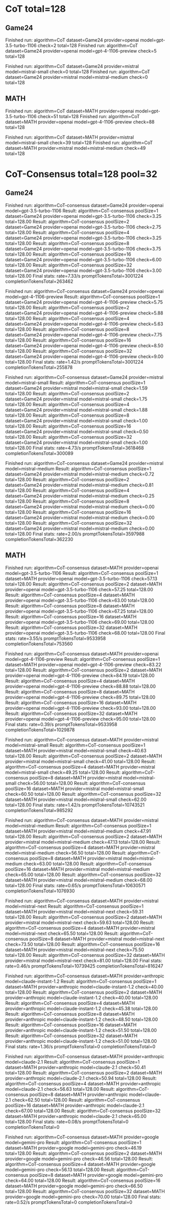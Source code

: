 # CoT total=128

## Game24

Finished run: algorithm=CoT dataset=Game24 provider=openai model=gpt-3.5-turbo-1106 check=2 total=128
Finished run: algorithm=CoT dataset=Game24 provider=openai model=gpt-4-1106-preview check=5 total=128

Finished run: algorithm=CoT dataset=Game24 provider=mistral model=mistral-small check=0 total=128
Finished run: algorithm=CoT dataset=Game24 provider=mistral model=mistral-medium check=0 total=128

## MATH

Finished run: algorithm=CoT dataset=MATH provider=openai model=gpt-3.5-turbo-1106 check=51 total=128
Finished run: algorithm=CoT dataset=MATH provider=openai model=gpt-4-1106-preview check=88 total=128

Finished run: algorithm=CoT dataset=MATH provider=mistral model=mistral-small check=39 total=128
Finished run: algorithm=CoT dataset=MATH provider=mistral model=mistral-medium check=49 total=128

# CoT-Consensus total=128 pool=32

## Game24

Finished run: algorithm=CoT-consensus dataset=Game24 provider=openai model=gpt-3.5-turbo-1106
Result: algorithm=CoT-consensus poolSize=1 dataset=Game24 provider=openai model=gpt-3.5-turbo-1106 check=3.25 total=128.00
Result: algorithm=CoT-consensus poolSize=2 dataset=Game24 provider=openai model=gpt-3.5-turbo-1106 check=2.75 total=128.00
Result: algorithm=CoT-consensus poolSize=4 dataset=Game24 provider=openai model=gpt-3.5-turbo-1106 check=3.25 total=128.00
Result: algorithm=CoT-consensus poolSize=8 dataset=Game24 provider=openai model=gpt-3.5-turbo-1106 check=3.75 total=128.00
Result: algorithm=CoT-consensus poolSize=16 dataset=Game24 provider=openai model=gpt-3.5-turbo-1106 check=6.00 total=128.00
Result: algorithm=CoT-consensus poolSize=32 dataset=Game24 provider=openai model=gpt-3.5-turbo-1106 check=3.00 total=128.00
Final stats: rate=7.33/s promptTokensTotal=3001224 completionTokensTotal=263462

Finished run: algorithm=CoT-consensus dataset=Game24 provider=openai model=gpt-4-1106-preview
Result: algorithm=CoT-consensus poolSize=1 dataset=Game24 provider=openai model=gpt-4-1106-preview check=5.75 total=128.00
Result: algorithm=CoT-consensus poolSize=2 dataset=Game24 provider=openai model=gpt-4-1106-preview check=5.88 total=128.00
Result: algorithm=CoT-consensus poolSize=4 dataset=Game24 provider=openai model=gpt-4-1106-preview check=5.63 total=128.00
Result: algorithm=CoT-consensus poolSize=8 dataset=Game24 provider=openai model=gpt-4-1106-preview check=7.75 total=128.00
Result: algorithm=CoT-consensus poolSize=16 dataset=Game24 provider=openai model=gpt-4-1106-preview check=8.50 total=128.00
Result: algorithm=CoT-consensus poolSize=32 dataset=Game24 provider=openai model=gpt-4-1106-preview check=9.00 total=128.00
Final stats: rate=1.42/s promptTokensTotal=3001224 completionTokensTotal=255878

Finished run: algorithm=CoT-consensus dataset=Game24 provider=mistral model=mistral-small
Result: algorithm=CoT-consensus poolSize=1 dataset=Game24 provider=mistral model=mistral-small check=1.59 total=128.00
Result: algorithm=CoT-consensus poolSize=2 dataset=Game24 provider=mistral model=mistral-small check=1.75 total=128.00
Result: algorithm=CoT-consensus poolSize=4 dataset=Game24 provider=mistral model=mistral-small check=1.88 total=128.00
Result: algorithm=CoT-consensus poolSize=8 dataset=Game24 provider=mistral model=mistral-small check=1.00 total=128.00
Result: algorithm=CoT-consensus poolSize=16 dataset=Game24 provider=mistral model=mistral-small check=0.50 total=128.00
Result: algorithm=CoT-consensus poolSize=32 dataset=Game24 provider=mistral model=mistral-small check=1.00 total=128.00
Final stats: rate=4.73/s promptTokensTotal=3618468 completionTokensTotal=300089

Finished run: algorithm=CoT-consensus dataset=Game24 provider=mistral model=mistral-medium
Result: algorithm=CoT-consensus poolSize=1 dataset=Game24 provider=mistral model=mistral-medium check=0.72 total=128.00
Result: algorithm=CoT-consensus poolSize=2 dataset=Game24 provider=mistral model=mistral-medium check=0.81 total=128.00
Result: algorithm=CoT-consensus poolSize=4 dataset=Game24 provider=mistral model=mistral-medium check=0.25 total=128.00
Result: algorithm=CoT-consensus poolSize=8 dataset=Game24 provider=mistral model=mistral-medium check=0.00 total=128.00
Result: algorithm=CoT-consensus poolSize=16 dataset=Game24 provider=mistral model=mistral-medium check=0.00 total=128.00
Result: algorithm=CoT-consensus poolSize=32 dataset=Game24 provider=mistral model=mistral-medium check=0.00 total=128.00
Final stats: rate=2.00/s promptTokensTotal=3597988 completionTokensTotal=362230

## MATH

Finished run: algorithm=CoT-consensus dataset=MATH provider=openai model=gpt-3.5-turbo-1106
Result: algorithm=CoT-consensus poolSize=1 dataset=MATH provider=openai model=gpt-3.5-turbo-1106 check=57.13 total=128.00
Result: algorithm=CoT-consensus poolSize=2 dataset=MATH provider=openai model=gpt-3.5-turbo-1106 check=57.25 total=128.00
Result: algorithm=CoT-consensus poolSize=4 dataset=MATH provider=openai model=gpt-3.5-turbo-1106 check=63.00 total=128.00
Result: algorithm=CoT-consensus poolSize=8 dataset=MATH provider=openai model=gpt-3.5-turbo-1106 check=67.25 total=128.00
Result: algorithm=CoT-consensus poolSize=16 dataset=MATH provider=openai model=gpt-3.5-turbo-1106 check=69.00 total=128.00
Result: algorithm=CoT-consensus poolSize=32 dataset=MATH provider=openai model=gpt-3.5-turbo-1106 check=68.00 total=128.00
Final stats: rate=3.55/s promptTokensTotal=9533958 completionTokensTotal=753560

Finished run: algorithm=CoT-consensus dataset=MATH provider=openai model=gpt-4-1106-preview
Result: algorithm=CoT-consensus poolSize=1 dataset=MATH provider=openai model=gpt-4-1106-preview check=83.22 total=128.00
Result: algorithm=CoT-consensus poolSize=2 dataset=MATH provider=openai model=gpt-4-1106-preview check=84.19 total=128.00
Result: algorithm=CoT-consensus poolSize=4 dataset=MATH provider=openai model=gpt-4-1106-preview check=88.88 total=128.00
Result: algorithm=CoT-consensus poolSize=8 dataset=MATH provider=openai model=gpt-4-1106-preview check=89.75 total=128.00
Result: algorithm=CoT-consensus poolSize=16 dataset=MATH provider=openai model=gpt-4-1106-preview check=93.00 total=128.00
Result: algorithm=CoT-consensus poolSize=32 dataset=MATH provider=openai model=gpt-4-1106-preview check=95.00 total=128.00
Final stats: rate=0.39/s promptTokensTotal=9533958 completionTokensTotal=1029878

Finished run: algorithm=CoT-consensus dataset=MATH provider=mistral model=mistral-small
Result: algorithm=CoT-consensus poolSize=1 dataset=MATH provider=mistral model=mistral-small check=40.63 total=128.00
Result: algorithm=CoT-consensus poolSize=2 dataset=MATH provider=mistral model=mistral-small check=41.00 total=128.00
Result: algorithm=CoT-consensus poolSize=4 dataset=MATH provider=mistral model=mistral-small check=49.25 total=128.00
Result: algorithm=CoT-consensus poolSize=8 dataset=MATH provider=mistral model=mistral-small check=56.00 total=128.00
Result: algorithm=CoT-consensus poolSize=16 dataset=MATH provider=mistral model=mistral-small check=60.50 total=128.00
Result: algorithm=CoT-consensus poolSize=32 dataset=MATH provider=mistral model=mistral-small check=62.00 total=128.00
Final stats: rate=1.42/s promptTokensTotal=10743521 completionTokensTotal=985292

Finished run: algorithm=CoT-consensus dataset=MATH provider=mistral model=mistral-medium
Result: algorithm=CoT-consensus poolSize=1 dataset=MATH provider=mistral model=mistral-medium check=47.91 total=128.00
Result: algorithm=CoT-consensus poolSize=2 dataset=MATH provider=mistral model=mistral-medium check=47.13 total=128.00
Result: algorithm=CoT-consensus poolSize=4 dataset=MATH provider=mistral model=mistral-medium check=56.50 total=128.00
Result: algorithm=CoT-consensus poolSize=8 dataset=MATH provider=mistral model=mistral-medium check=63.00 total=128.00
Result: algorithm=CoT-consensus poolSize=16 dataset=MATH provider=mistral model=mistral-medium check=65.00 total=128.00
Result: algorithm=CoT-consensus poolSize=32 dataset=MATH provider=mistral model=mistral-medium check=68.00 total=128.00
Final stats: rate=0.65/s promptTokensTotal=10630571 completionTokensTotal=1076930

Finished run: algorithm=CoT-consensus dataset=MATH provider=mistral model=mistral-next
Result: algorithm=CoT-consensus poolSize=1 dataset=MATH provider=mistral model=mistral-next check=59.31 total=128.00
Result: algorithm=CoT-consensus poolSize=2 dataset=MATH provider=mistral model=mistral-next check=59.63 total=128.00
Result: algorithm=CoT-consensus poolSize=4 dataset=MATH provider=mistral model=mistral-next check=65.50 total=128.00
Result: algorithm=CoT-consensus poolSize=8 dataset=MATH provider=mistral model=mistral-next check=73.50 total=128.00
Result: algorithm=CoT-consensus poolSize=16 dataset=MATH provider=mistral model=mistral-next check=75.50 total=128.00
Result: algorithm=CoT-consensus poolSize=32 dataset=MATH provider=mistral model=mistral-next check=81.00 total=128.00
Final stats: rate=0.46/s promptTokensTotal=10739425 completionTokensTotal=816247

Finished run: algorithm=CoT-consensus dataset=MATH provider=anthropic model=claude-instant-1.2
Result: algorithm=CoT-consensus poolSize=1 dataset=MATH provider=anthropic model=claude-instant-1.2 check=40.00 total=128.00
Result: algorithm=CoT-consensus poolSize=2 dataset=MATH provider=anthropic model=claude-instant-1.2 check=40.00 total=128.00
Result: algorithm=CoT-consensus poolSize=4 dataset=MATH provider=anthropic model=claude-instant-1.2 check=45.38 total=128.00
Result: algorithm=CoT-consensus poolSize=8 dataset=MATH provider=anthropic model=claude-instant-1.2 check=48.50 total=128.00
Result: algorithm=CoT-consensus poolSize=16 dataset=MATH provider=anthropic model=claude-instant-1.2 check=51.50 total=128.00
Result: algorithm=CoT-consensus poolSize=32 dataset=MATH provider=anthropic model=claude-instant-1.2 check=51.00 total=128.00
Final stats: rate=1.36/s promptTokensTotal=0 completionTokensTotal=0

Finished run: algorithm=CoT-consensus dataset=MATH provider=anthropic model=claude-2.1
Result: algorithm=CoT-consensus poolSize=1 dataset=MATH provider=anthropic model=claude-2.1 check=50.41 total=128.00
Result: algorithm=CoT-consensus poolSize=2 dataset=MATH provider=anthropic model=claude-2.1 check=50.94 total=128.00
Result: algorithm=CoT-consensus poolSize=4 dataset=MATH provider=anthropic model=claude-2.1 check=56.63 total=128.00
Result: algorithm=CoT-consensus poolSize=8 dataset=MATH provider=anthropic model=claude-2.1 check=62.50 total=128.00
Result: algorithm=CoT-consensus poolSize=16 dataset=MATH provider=anthropic model=claude-2.1 check=67.00 total=128.00
Result: algorithm=CoT-consensus poolSize=32 dataset=MATH provider=anthropic model=claude-2.1 check=65.00 total=128.00
Final stats: rate=0.08/s promptTokensTotal=0 completionTokensTotal=0

Finished run: algorithm=CoT-consensus dataset=MATH provider=google model=gemini-pro
Result: algorithm=CoT-consensus poolSize=1 dataset=MATH provider=google model=gemini-pro check=46.19 total=128.00
Result: algorithm=CoT-consensus poolSize=2 dataset=MATH provider=google model=gemini-pro check=46.56 total=128.00
Result: algorithm=CoT-consensus poolSize=4 dataset=MATH provider=google model=gemini-pro check=56.13 total=128.00
Result: algorithm=CoT-consensus poolSize=8 dataset=MATH provider=google model=gemini-pro check=64.00 total=128.00
Result: algorithm=CoT-consensus poolSize=16 dataset=MATH provider=google model=gemini-pro check=66.50 total=128.00
Result: algorithm=CoT-consensus poolSize=32 dataset=MATH provider=google model=gemini-pro check=70.00 total=128.00
Final stats: rate=0.52/s promptTokensTotal=0 completionTokensTotal=0

